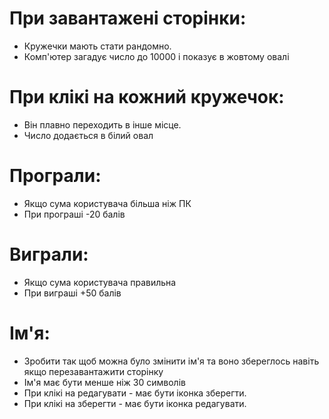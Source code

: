 # При завантажені сторінки:
+ Кружечки мають стати рандомно.
+ Комп'ютер загадує число до 10000 і показує в жовтому овалі

# При клікі на кожний кружечок: 
+ Він плавно переходить в інше місце.
+ Число додається в білий овал

# Програли:
+ Якщо сума користувача більша ніж ПК
+ При програші -20 балів

# Виграли:
+ Якщо сума користувача правильна
+ При виграші +50 балів

# Ім'я:
+ Зробити так щоб можна було змінити ім'я та воно збереглось навіть якщо перезавантажити сторінку
+ Ім'я має бути менше ніж 30 символів
+ При клікі на редагувати - має бути іконка зберегти.
+ При клікі на зберегти - має бути іконка редагувати. 


